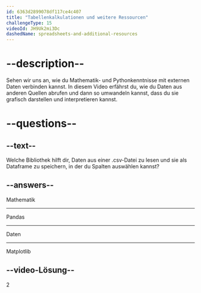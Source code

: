 ```yaml
---
id: 6363d2899078df117ce4c407
title: "Tabellenkalkulationen und weitere Ressourcen"
challengeType: 15
videoId: JH9Uk2mi3Dc
dashedName: spreadsheets-and-additional-resources
---
```


# --description--

Sehen wir uns an, wie du Mathematik- und Pythonkenntnisse mit externen Daten verbinden kannst. In diesem Video erfährst du, wie du Daten aus anderen Quellen abrufen und dann so umwandeln kannst, dass du sie grafisch darstellen und interpretieren kannst.

# --questions--

## --text--

Welche Bibliothek hilft dir, Daten aus einer .csv-Datei zu lesen und sie als Dataframe zu speichern, in der du Spalten auswählen kannst?

## --answers--

Mathematik

---

Pandas

---

Daten

---

Matplotlib

## --video-Lösung--

2
